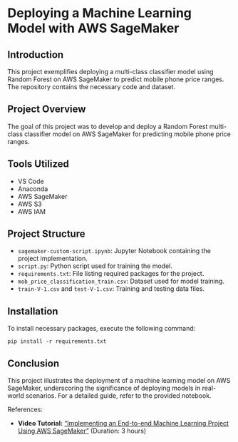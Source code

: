 # Deploying a Machine Learning Model with AWS SageMaker

## Introduction

This project exemplifies deploying a multi-class classifier model using Random Forest on AWS SageMaker to predict mobile phone price ranges. The repository contains the necessary code and dataset.

## Project Overview

The goal of this project was to develop and deploy a Random Forest multi-class classifier model on AWS SageMaker for predicting mobile phone price ranges.

## Tools Utilized

- VS Code
- Anaconda
- AWS SageMaker
- AWS S3
- AWS IAM

## Project Structure

- `sagemaker-custom-script.ipynb`: Jupyter Notebook containing the project implementation.
- `script.py`: Python script used for training the model.
- `requirements.txt`: File listing required packages for the project.
- `mob_price_classification_train.csv`: Dataset used for model training.
- `train-V-1.csv` and `test-V-1.csv`: Training and testing data files.

## Installation

To install necessary packages, execute the following command:

```
pip install -r requirements.txt
```


## Conclusion

This project illustrates the deployment of a machine learning model on AWS SageMaker, underscoring the significance of deploying models in real-world scenarios. For a detailed guide, refer to the provided notebook.

References:

- **Video Tutorial:** [“Implementing an End-to-end Machine Learning Project Using AWS SageMaker”](https://www.youtube.com/watch?v=Le-A72NjaWs&list=PLZoTAELRMXVPS-dOaVbAux22vzqdgoGhG&index=17) (Duration: 3 hours)
